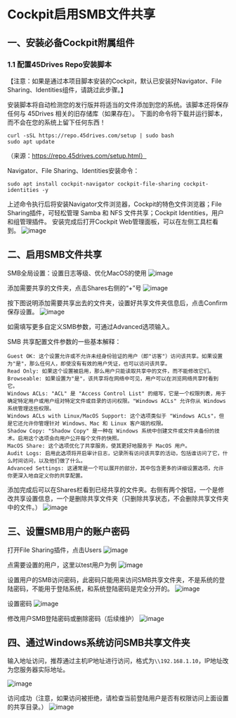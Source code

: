 # Cockpit启用SMB文件共享
## 一、安装必备Cockpit附属组件
### 1.1 配置45Drives Repo安装脚本
【注意：如果是通过本项目脚本安装的Cockpit，默认已安装好Navigator、File Sharing、Identities组件，请跳过此步骤。】  

安装脚本将自动检测您的发行版并将适当的文件添加到您的系统。该脚本还将保存任何与 45Drives 相关的旧存储库（如果存在）。
下面的命令将下载并运行脚本，而不会在您的系统上留下任何东西！
```shell
curl -sSL https://repo.45drives.com/setup | sudo bash
sudo apt update
```
（来源：https://repo.45drives.com/setup.html）

Navigator、File Sharing、Identities安装命令：
```shell
sudo apt install cockpit-navigator cockpit-file-sharing cockpit-identities -y
```
上述命令执行后将安装Navigator文件浏览器，Cockpit的特色文件浏览器；File Sharing插件，可轻松管理 Samba 和 NFS 文件共享；Cockpit Identities，用户和组管理插件。
安装完成后打开Cockpit Web管理面板，可以在左侧工具栏看到。
![image](https://github.com/user-attachments/assets/11b4bc73-db5b-483b-a293-b874bf73ab58)

## 二、启用SMB文件共享
SMB全局设置：设置日志等级、优化MacOS的使用
![image](https://github.com/user-attachments/assets/f14eda3d-349f-4772-9fa3-b6ae04557d34)

添加需要共享的文件夹，点击Shares右侧的“+”号
![image](https://github.com/user-attachments/assets/f5e08db7-f098-4280-b684-abcf2f53fb15)

按下图说明添加需要共享出去的文件夹，设置好共享文件夹信息后，点击Confirm保存设置。
![image](https://github.com/user-attachments/assets/b5ef94ee-32e9-4e44-b6bb-fc0d29ca6e84)

如需填写更多自定义SMB参数，可通过Advanced选项输入。  

SMB 共享配置文件参数的一些基本解释：
```shell
Guest OK: 这个设置允许或不允许未经身份验证的用户（即"访客"）访问该共享。如果设置为"是"，那么任何人，即使没有有效的用户凭证，也可以访问该共享。
Read Only: 如果这个设置被启用，那么用户只能读取共享中的文件，而不能修改它们。
Browseable: 如果设置为"是"，该共享将在网络中可见，用户可以在浏览网络共享时看到它。
Windows ACLs: "ACL" 是 "Access Control List" 的缩写，它是一个权限列表，用于确定特定用户或用户组对特定文件或目录的访问权限。"Windows ACLs" 允许你从 Windows 系统管理这些权限。
Windows ACLs with Linux/MacOS Support: 这个选项类似于 "Windows ACLs"，但是它还允许你管理针对 Windows、Mac 和 Linux 客户端的权限。
Shadow Copy: "Shadow Copy" 是一种在 Windows 系统中创建文件或文件夹备份的技术。启用这个选项会向用户公开每个文件的快照。
MacOS Share: 这个选项优化了共享服务，使其更好地服务于 MacOS 用户。
Audit Logs: 启用此选项将开启审计日志，记录所有访问该共享的活动，包括谁访问了它，什么时间访问，以及他们做了什么。
Advanced Settings: 这通常是一个可以展开的部分，其中包含更多的详细设置选项，允许你更深入地自定义你的共享配置。
```
添加完成后可以在Shares栏看到已经共享的文件夹。右侧有两个按钮，一个是修改共享设置信息，一个是删除共享文件夹（只删除共享状态，不会删除共享文件夹中的文件。）
![image](https://github.com/user-attachments/assets/9d5013db-2fc9-4d4a-994a-7359448ae0f4)

## 三、设置SMB用户的账户密码
打开File Sharing插件，点击Users
![image](https://github.com/user-attachments/assets/3a3f49dd-34ce-4298-8855-e0f0590a80c2)

点需要设置的用户，这里以test用户为例
![image](https://github.com/user-attachments/assets/6f814eb2-ff1b-43ec-929f-72e5a2afec35)

设置用户的SMB访问密码，此密码只能用来访问SMB共享文件夹，不是系统的登陆密码，不能用于登陆系统，和系统登陆密码是完全分开的。
![image](https://github.com/user-attachments/assets/3d68ff10-50bb-4279-8a42-a544d98b345d)

设置密码
![image](https://github.com/user-attachments/assets/f3431c5f-b5a9-42d6-b7ef-8503ab9c607c)

修改用户SMB登陆密码或删除密码（后续维护）
![image](https://github.com/user-attachments/assets/ebaa14d5-e55f-4997-9c01-618337caf6c4)

## 四、通过Windows系统访问SMB共享文件夹
输入地址访问，推荐通过主机IP地址进行访问，格式为`\\192.168.1.10`，IP地址改为您服务器实际地址。  

![image](https://github.com/user-attachments/assets/8c530786-11c2-4df6-9684-b0fb59970883)

访问成功（注意，如果访问被拒绝，请检查当前登陆用户是否有权限访问上面设置的共享目录。）
![image](https://github.com/user-attachments/assets/ff7acb0f-35c8-4eff-b140-7c12699bd055)
